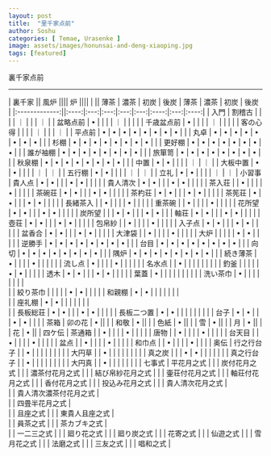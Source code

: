 ```yaml
---
layout: post
title:  "里千家点前"
author: Soshu
categories: [ Temae, Urasenke ]
image: assets/images/honunsai-and-deng-xiaoping.jpg
tags: [featured]
---
```


裏千家点前

----

| 裏千家         || 風炉                 |||| 炉                   ||||
|               || 薄茶 | 濃茶 | 初炭 | 後炭 | 薄茶 | 濃茶 | 初炭 | 後炭 |
|:-------------:||:----:|:---:|:---:|:---:|:---:|:----:|:---:|:----:|
| 入門   | 割稽古    |   |   |   |   ｜   |   |   |   ｜
|       | 盆略点前   | • |   |   |   |   ｜   |   |   |
|       | 千歳盆点前 | • |   |   |   |   ｜   |   |   |
|       | 客の心得   |   |   |   |   ｜   |   |   |   ｜
|       | 平点前    | • | • | • | • | • | • | • | • |
|       | 丸卓      | • | • | • | • | • | • | • | • |
|       | 杉棚      | • | • | • | • | • | • | • | • |
|       | 更好棚    | • | • | • | • | • | • | • | • |
|       | 誰が袖棚  | • | • | • | • | • | • | • | • |
|       | 旅箪笥    | • | • | • | • | • | • | • | • |
|       | 秋泉棚    | • | • | • | • | • | • | • | • |
|       | 中置      | • | • |   |   |   |   ｜   |   ｜
|       | 大板中置   | • | • |   |   |   |   ｜   |   ｜
|       | 五行棚    | • | • |   |   |   |   ｜   |   ｜
|       | 立礼      | • | • |   |   |   |   ｜   |   ｜
| 小習事 | 貴人点    | • | • |   |   | • | • |   |   |
|       | 貴人清次  | • | • |   |   | • | • |   |   |
|       | 茶入荘    |   | • |   |   |   | • |   |   |
|       | 茶碗荘    | • | • |   |   | • | • |   |   |
|       | 茶杓荘    | • | • |   |   | • | • |   |   |
|       | 茶筅荘    | • | • |   |   | • | • |   |   |
|       | 長緒茶入  |   | • |   |   |   | • |   |   |
|       | 重茶碗    |   | • |   |   |   | • |   |   |
|       | 花所望    | • | • |   |   | • | • |   |   |
|       | 炭所望    |   |   | • | • |   |   | • | • |
|       | 軸荘      | • | • |   |   | • | • |   |   |
|       | 壺荘      | • | • |   |   | • | • |   |   |
|       | 包帛紗    |   | • |   |   |   | • |   |   |
|       | 入子点    | • | • |   |   | • | • |   |   |
|       | 盆香合    | • | • |   |   | • | • |   |   |
|       | 大津袋    |   | • |   |   |   | • |   |   |
|       | 大炉      |   |   |   |   | • | • |   |   |
|       | 逆勝手    | • | • | • | • | • | • | • | • |
|       | 台目      | • | • | • | • | • | • | • | • |
|       | 向切      | • | • | • | • | • | • | • | • |
|       | 隅炉      | • | • | • | • | • | • | • | • |
|       | 続き薄茶   | • |   |   |   | • |   |   |   |
|       | 流し点    | • |   |   |   | • |   |   |   |
|       | 名水点    |   | • |   |   |   |   |   |   |
|       | 釣釜      |   |   |   |   | • | • |   |   |
|       | 透木      | • | • |   |   | • | • |   |   |
|       | 葉蓋      | • |   |   |   |   |   |   |   |
|       | 洗い茶巾  | • |   |   |   |   |   |   |   |		
|       | 絞り茶巾  |   |   |   |   | • | • |   |   |
|       | 和親棚    | • | • |   |   |   |   |   |   |		
|       | 座礼棚    | • | • |   |   |   |   |   |   |		
|       | 長板総荘  | • | • |   |   | • | • |   |   |
|       | 長板二つ置 | • | • |   |   |   |   |   |   |
|       | 台子      | • | • |   |   | • | • |   |   |
| 茶箱   | 卯の花 | • ||
|       | 和敬   | • ||
|       | 色紙   | • ||
|       | 雪    | • ||
|       | 月    | • ||
|       | 花    | • ||
| 四ケ伝 | 茶通箱 |   | • |   |   |   | • |   |   |
|       | 唐物   |   | • |   |   |   | • |   |   |
|       | 台天目 |   | • |   |   |   | • |   |   |
|       | 盆点   |   | • |   |   |   | • |   |   |
|       | 和巾点 |   | • |   |   |   | • |   |   |
| 奥伝   | 行之行台子 |   | • |   |   |   |   |   |   |
|       | 大円草     |   | • |   |   |   |   |   |   |
|       | 真之炭     |   |   | • | • |   |   |   |   |
|       | 真之行台子 |   | • |   |   |   |   |   |   |
|       | 大円真     |   | • |   |   |   |   |   |   |
| 七事式 | 平花月之式           |
|       | 炭付花月之式          |
|       | 濃茶付花月之式        |
|       | 結び帛紗花月之式      |
|       | 壷荘付花月之式        |
|       | 軸荘付花月之式        |
|       | 香付花月之式          |
|       | 投込み花月之式        |
|       | 貴人清次花月之式      |					
|       | 貴人清次濃茶付花月之式 |							
|       | 四畳半花月之式        |				
|       | 且座之式             |
|       | 東貴人且座之式        |		
|       | 員茶之式             |
|       | 茶カブキ之式          |		
|       | 一二三之式	           |
|       | 廻り花之式            |
|       | 廻り炭之式            |
|       | 花寄之式             |
|       | 仙遊之式             |
|       | 雪月花之式	          |
|       | 法磨之式             |
|       | 三友之式             |
|       | 唱和之式             |
